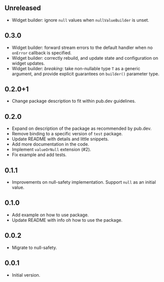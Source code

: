 ## Unreleased

- Widget builder: ignore `null` values when `nullValueBuilder` is unset.

## 0.3.0

- Widget builder: forward stream errors to the default handler when no `onError`
  callback is specified.
- Widget builder: correctly rebuild, and update state and configuration on
  widget updates.
- Widget builder: *breaking*: take non-nullable type `T` as a generic argument,
  and provide explicit guarantees on `builder()` parameter type.

## 0.2.0+1

- Change package description to fit within pub.dev guidelines.

## 0.2.0

- Expand on description of the package as recommended by pub.dev.
- Remove binding to a specific version of `test` package.
- Update README with details and little snippets.
- Add more documentation in the code.
- Implement `valueOrNull` extension (#2).
- Fix example and add tests.

## 0.1.1

- Improvements on null-safety implementation. Support `null` as an
  initial value.

## 0.1.0

- Add example on how to use package.
- Update README with info oh how to use the package.

## 0.0.2

- Migrate to null-safety.

## 0.0.1

- Initial version.

